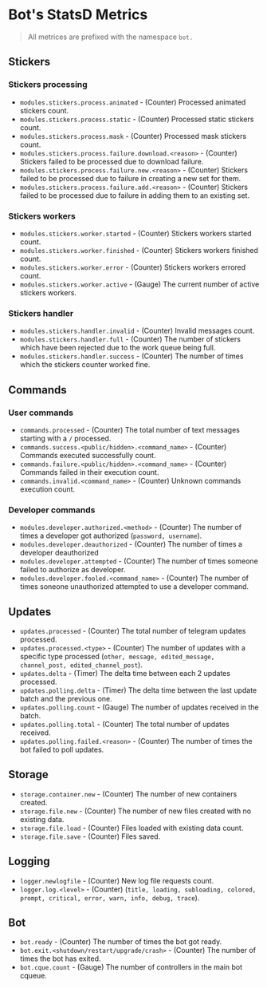 
# Bot's StatsD Metrics

> All metrices are prefixed with the namespace `bot.`

## Stickers

### Stickers processing

- `modules.stickers.process.animated` - (Counter) Processed animated stickers count.
- `modules.stickers.process.static` - (Counter) Processed static stickers count.
- `modules.stickers.process.mask` - (Counter) Processed mask stickers count.
- `modules.stickers.process.failure.download.<reason>` - (Counter) Stickers failed to be processed due to download failure.
- `modules.stickers.process.failure.new.<reason>` - (Counter) Stickers failed to be processed due to failure in creating a new set for them.
- `modules.stickers.process.failure.add.<reason>` - (Counter) Stickers failed to be processed due to failure in adding them to an existing set.

### Stickers workers

- `modules.stickers.worker.started` - (Counter) Stickers workers started count.
- `modules.stickers.worker.finished` - (Counter) Stickers workers finished count.
- `modules.stickers.worker.error` - (Counter) Stickers workers errored count.
- `modules.stickers.worker.active` - (Gauge) The current number of active stickers workers.

### Stickers handler

- `modules.stickers.handler.invalid` - (Counter) Invalid messages count.
- `modules.stickers.handler.full` - (Counter) The number of stickers which have been rejected due to the work queue being full.
- `modules.stickers.handler.success` - (Counter) The number of times which the stickers counter worked fine.

## Commands

### User commands

- `commands.processed` - (Counter) The total number of text messages starting with a `/` processed.
- `commands.success.<public/hidden>.<command_name>` - (Counter) Commands executed successfully count.
- `commands.failure.<public/hidden>.<command_name>` - (Counter) Commands failed in their execution count.
- `commands.invalid.<command_name>` - (Counter) Unknown commands execution count.

### Developer commands

- `modules.developer.authorized.<method>` - (Counter) The number of times a developer got authorized (`password, username`).
- `modules.developer.deauthorized` - (Counter) The number of times a developer deauthorized
- `modules.developer.attempted` - (Counter) The number of times someone failed to authorize as developer.
- `modules.developer.fooled.<command_name>` - (Counter) The number of times soneone unauthorized attempted to use a developer command.

## Updates

- `updates.processed` - (Counter) The total number of telegram updates processed.
- `updates.processed.<type>` - (Counter) The number of updates with a specific type processed (`other, message, edited_message, channel_post, edited_channel_post`).
- `updates.delta` - (Timer) The delta time between each 2 updates processed.
- `updates.polling.delta` - (Timer) The delta time between the last update batch and the previous one.
- `updates.polling.count` - (Gauge) The number of updates received in the batch.
- `updates.polling.total` - (Counter) The total number of updates received.
- `updates.polling.failed.<reason>` - (Counter) The number of times the bot failed to poll updates.

## Storage

- `storage.container.new` - (Counter) The number of new containers created.
- `storage.file.new` - (Counter) The number of new files created with no existing data.
- `storage.file.load` - (Counter) Files loaded with existing data count.
- `storage.file.save` - (Counter) Files saved.

## Logging

- `logger.newlogfile` - (Counter) New log file requests count.
- `logger.log.<level>` - (Counter) (`title, loading, subloading, colored, prompt, critical, error, warn, info, debug, trace`).

## Bot

- `bot.ready` - (Counter) The number of times the bot got ready.
- `bot.exit.<shutdown/restart/upgrade/crash>` - (Counter) The number of times the bot has exited.
- `bot.cque.count` - (Gauge) The number of controllers in the main bot cqueue.
